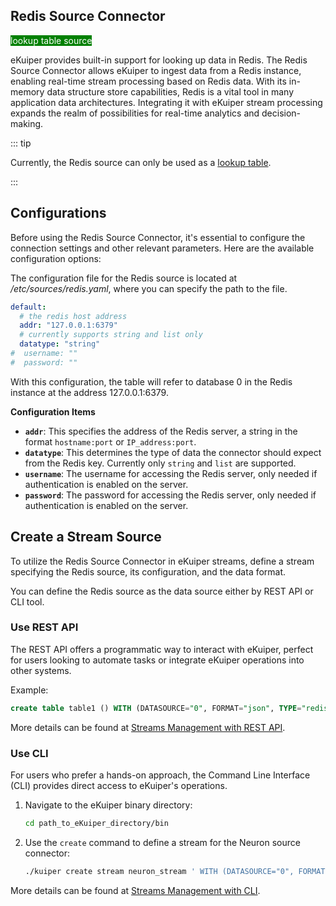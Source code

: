 ## Redis Source Connector

<span style="background:green;color:white">lookup table source</span>

eKuiper provides built-in support for looking up data in Redis. The Redis Source Connector allows eKuiper to ingest data from a Redis instance, enabling real-time stream processing based on Redis data. With its in-memory data structure store capabilities, Redis is a vital tool in many application data architectures. Integrating it with eKuiper stream processing expands the realm of possibilities for real-time analytics and decision-making.

::: tip

Currently, the Redis source can only be used as a [lookup table](../../tables/lookup.md).

:::

## Configurations

Before using the Redis Source Connector, it's essential to configure the connection settings and other relevant parameters. Here are the available configuration options:

The configuration file for the Redis source is located at */etc/sources/redis.yaml*, where you can specify the path to the file.

```yaml
default:
  # the redis host address
  addr: "127.0.0.1:6379"
  # currently supports string and list only
  datatype: "string"
#  username: ""
#  password: ""
```

With this configuration, the table will refer to database 0 in the Redis instance at the address 127.0.0.1:6379.

**Configuration Items**

- **`addr`**: This specifies the address of the Redis server, a string in the format `hostname:port` or `IP_address:port`.
- **`datatype`**: This determines the type of data the connector should expect from the Redis key. Currently only `string` and `list` are supported.
- **`username`**: The username for accessing the Redis server, only needed if authentication is enabled on the server. 
- **`password`**: The password for accessing the Redis server, only needed if authentication is enabled on the server. 

## Create a Stream Source

To utilize the Redis Source Connector in eKuiper streams, define a stream specifying the Redis source, its configuration, and the data format.

You can define the Redis source as the data source either by REST API or CLI tool. 

### Use REST API

The REST API offers a programmatic way to interact with eKuiper, perfect for users looking to automate tasks or integrate eKuiper operations into other systems.

Example: 

```sql
create table table1 () WITH (DATASOURCE="0", FORMAT="json", TYPE="redis", KIND="lookup");
```

More details can be found at [Streams Management with REST API](../../../api/restapi/streams.md).

### Use CLI

For users who prefer a hands-on approach, the Command Line Interface (CLI) provides direct access to eKuiper's operations.

1. Navigate to the eKuiper binary directory:

   ```bash
   cd path_to_eKuiper_directory/bin
   ```

2. Use the `create` command to define a stream for the Neuron source connector: <!--命令需要再看一下-->

   ```bash
   ./kuiper create stream neuron_stream ' WITH (DATASOURCE="0", FORMAT="json", TYPE="redis", KIND="lookup")'
   ```

More details can be found at [Streams Management with CLI](../../../api/cli/streams.md).
